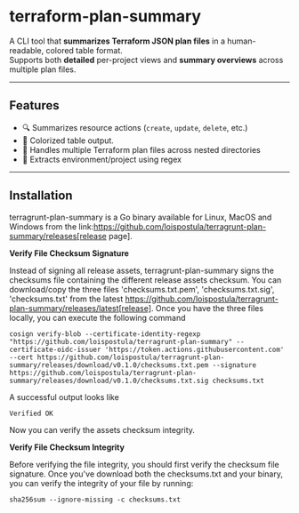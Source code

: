 # terraform-plan-summary

A CLI tool that **summarizes Terraform JSON plan files** in a human-readable, colored table format.  
Supports both **detailed** per-project views and **summary overviews** across multiple plan files.

---

## Features

- 🔍 Summarizes resource actions (`create`, `update`, `delete`, etc.)
- 🎨 Colorized table output.
- 📁 Handles multiple Terraform plan files across nested directories
- 🔎 Extracts environment/project using regex

---

## Installation


terragrunt-plan-summary is a Go binary available for Linux, MacOS and Windows from the link:https://github.com/loispostula/terragrunt-plan-summary/releases[release page].

**Verify File Checksum Signature**

Instead of signing all release assets, terragrunt-plan-summary signs the checksums file containing the different release assets checksum.
You can download/copy the three files 'checksums.txt.pem', 'checksums.txt.sig', 'checksums.txt' from the latest https://github.com/loispostula/terragrunt-plan-summary/releases/latest[release].
Once you have the three files locally, you can execute the following command

```
cosign verify-blob --certificate-identity-regexp "https://github.com/loispostula/terragrunt-plan-summary" --certificate-oidc-issuer 'https://token.actions.githubusercontent.com' --cert https://github.com/loispostula/terragrunt-plan-summary/releases/download/v0.1.0/checksums.txt.pem --signature https://github.com/loispostula/terragrunt-plan-summary/releases/download/v0.1.0/checksums.txt.sig checksums.txt
```

A successful output looks like

```
Verified OK
```


Now you can verify the assets checksum integrity.

**Verify File Checksum Integrity**

Before verifying the file integrity, you should first verify the checksum file signature.
Once you've download both the checksums.txt and your binary, you can verify the integrity of your file by running:

```
sha256sum --ignore-missing -c checksums.txt
```


